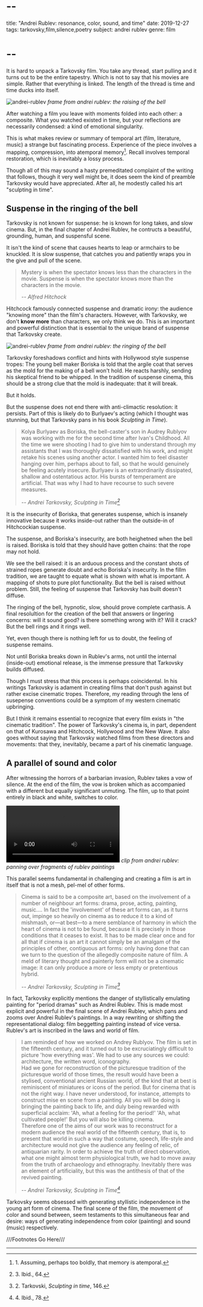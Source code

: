 # --
title: "Andrei Rublev: resonance, color, sound, and time"
date: 2019-12-27
tags: tarkovsky,film,silence,poetry
subject: andrei rublev
genre: film
# --

It is hard to unpack a Tarkovsky film. You take any thread, start pulling and it turns out to be the entire tapestry. Which is not to say that his movies are simple. Rather that everything is linked. The length of the thread is time and time ducks into itself.

![andrei-rublev](/static/img/post-images/andrei-rublev/andrei-rublev-1.jpg)
*frame from andrei rublev: the raising of the bell*

After watching a film you leave with moments folded into each other: a composite. What you watched existed in time, but your reflections are necessarily condensed: a kind of emotional singularity.

This is what makes review or summary of temporal art (film, literature, music) a strange but fascinating process. Experience of the piece involves a mapping, compression, into atemporal memory[^1]. Recall involves temporal restoration, which is inevitably a lossy process.

Though all of this may sound a hasty premeditated complaint of the writing that follows, though it very well might be, it does seem the kind of preamble Tarkovsky would have appreciated. After all, he modestly called his art "sculpting in time".

## Suspense in the ringing of the bell

Tarkovsky is not known for suspense: he is known for long takes, and slow cinema. But, in the final chapter of Andrei Rublev, he contructs a beautiful, grounding, human, and suspensful scene.

It isn't the kind of scene that causes hearts to leap or armchairs to be knuckled. It is slow suspense, that catches you and patiently wraps you in the give and pull of the scene.

> Mystery is when the spectator knows less than the characters in the movie. Suspense is when the spectator knows more than the characters in the movie.
> 
> <cite> -- Alfred Hitchock </cite>

Hitchcock famously connected suspense and dramatic irony: the audience "knowing more" than the film's characters. However, with Tarkovsky, we don't **know more** than characters, we only think we do. This is an important and powerful distinction that is essential to the unique brand of suspense that Tarkovsky create.

![andrei-rublev](/static/img/post-images/andrei-rublev/andrei-rublev-2.jpg)
*frame from andrei rublev: the ringing of the bell*

Tarkovsky foreshadows conflict and hints with Hollywood style suspense tropes:
The young bell maker Boriska is told that the argile coat that serves as the mold for the making of a bell won't hold. He reacts harshly, sending his skeptical friend to be whipped. In the tradition of suspense cinema, this should be a strong clue that the mold is inadequate: that it will break. 

But it holds.

But the suspense does not end there with anti-climactic resolution: it persists. Part of this is likely do to Burlyaev's acting (which I thought was stunning, but that Tarkovsky pans in his book *Sculpting in Time*).

> Kolya Burlyaev as Boriska, the bell-caster's son in Audrey Rublyov was working with me for the second time after Ivan's Childhood. All the time we were shooting I had to give him to understand through my assistants that I was thoroughly dissatisfied with his work, and might retake his scenes using another actor. I wanted him to feel disaster hanging over him, perhaps about to fall, so that he would genuinely be feeling acutely insecure. Burlyaev is an extraordinarily dissipated, shallow and ostentatious actor. His bursts of temperament are artificial. That was why I had to have recourse to such severe measures.
> 
> <cite> -- Andrei Tarkovsky, Sculpting in Time[^3]</cite>

It is the insecurity of Boriska, that generates suspense, which is insanely innovative because it works inside-out rather than the outside-in of Hitchcockian suspense. 

The suspense, and Boriska's insecurity, are both heighetned when the bell is raised. Boriska is told that they should have gotten chains: that the rope may not hold.

We see the bell raised: it is an arduous process and the constant shots of strained ropes generate doubt and echo Boriska's insecurity. In the fillm tradition, we are taught to equate what is shown with what is important. A mapping of shots to pure plot functionality. But the bell is raised without problem. Still, the feeling of suspense that Tarkovsky has built doesn't diffuse.

The ringing of the bell, hypnotic, slow, should prove complete carthasis. A final resolultion for the creation of the bell that answers or lingering concerns: will it sound good? is there something wrong with it? Will it crack? But the bell rings and it rings well.

Yet, even though there is nothing left for us to doubt, the feeling of suspense remains.

Not until Boriska breaks down in Rublev's arms, not until the internal (inside-out) emotional release, is the immense pressure that Tarkovsky builds diffused.

Though I must stress that this process is perhaps coincidental. In his writings Tarkovsky is adament in creating films that don't push against but rather excise cinematic tropes. Therefore, my reading through the lens of susepense conventions could be a symptom of my western cinematic upbringing.

But I think it remains essential to recognize that every film exists in "the cinematic tradition". The power of Tarkovsky's cinema is, in part, dependent on that of Kurosawa and Hitchcock, Hollywood and the New Wave. It also goes without saying that Tarkovsky watched films from these directors and movements: that they, inevitably, became a part of his cinematic language.


## A parallel of sound and color

After witnessing the horrors of a barbarian invasion, Rublev takes a vow of silence. At the end of the film, the vow is broken which as accompanied with a different but equally significant unmuting. The film, up to that point entirely in black and white, switches to color.

<p>
<video controls>
    <source src="{{ url_for('static', filename='vid/post-videos/andrei-rublev/andrei-rublev.mp4')}}"
            type="video/mp4">
    Sorry, your browser doesn't support embedded videos.
</video>
<em>clip from andrei rublev: panning over fragments of rublev paintings</em>
</p>

This parallel seems fundamental in challenging and creating a film is art in itself that is not a mesh, pel-mel of other forms.

> Cinema is said to be a composite art, based on the involvement of a number of neighbour art forms: drama, prose, acting, painting, music.... In fact the 'involvement' of these art forms can, as it turns out, impinge so heavily on cinema as to reduce it to a kind of mishmash, or—at best—to a mere semblance of harmony in which the heart of cinema is not to be found, because it is precisely in those conditions that it ceases to exist. It has to be made clear once and for all that if cinema is an art it cannot simply be an amalgam of the principles of other, contiguous art forms: only having done that can we turn to the question of the allegedly composite nature of film. A meld of literary thought and painterly form will not be a cinematic image: it can only produce a more or less empty or pretentious hybrid.
> 
> <cite> -- Andrei Tarkovsky, Sculpting in Time[^2] </cite>

In fact, Tarkovsky explicitly mentions the danger of styllistically emulating painting for "period dramas" such as Andrei Rublev. This is made most explicit and powerful in the final scene of Andrei Rublev, which pans and zooms over Andrei Rublev's paintings. In a way rewriting or shifting the representational dialog: film beggetting painting instead of vice versa. Rublev's art is inscribed in the laws and world of film.

> I am reminded of how we worked on Andrey Rublyov. The film is set in the fifteenth century, and it turned out to be excruciatingly difficult to picture 'how everything was'. We had to use any sources we could: architecture, the written word, iconography.  
> Had we gone for reconstruction of the picturesque tradition of the picturesque world of those times, the result would have been a stylised, conventional ancient Russian world, of the kind that at best is reminiscent of miniatures or icons of the period. But for cinema that is not the right way. I have never understood, for instance, attempts to construct mise en scene from a painting. All you will be doing is bringing the painting back to life, and duly being rewarded with superficial acclaim: 'Ah, what a feeling for the period!' 'Ah, what cultivated people!' But you will also be killing cinema.  
> Therefore one of the aims of our work was to reconstruct for a modern audience the real world of the fifteenth century, that is, to present that world in such a way that costume, speech, life-style and architecture would not give the audience any feeling of relic, of antiquarian rarity. In order to achieve the truth of direct observation, what one might almost term physiological truth, we had to move away from the truth of archaeology and ethnography. Inevitably there was an element of artificiality, but this was the antithesis of that of the revived painting.
>
> <cite> -- Andrei Tarkovsky, Sculpting in Time[^4] </cite>

Tarkovsky seems obsessed with generating styllistic independence in the young art form of cinema. The final scene of the film, the movement of color and sound between, seem testaments to this simultaneous fear and desire: ways of generating independence from color (painting) and sound (music) respectively.

///Footnotes Go Here///

[^1]: 1\. Assuming, perhaps too boldly, that memory is atemporal.
[^2]: 2\. Tarkovski, *Sculpting in time*, 146.
[^3]: 3\. Ibid., 64.
[^4]: 4\. Ibid., 78.

<hr />
